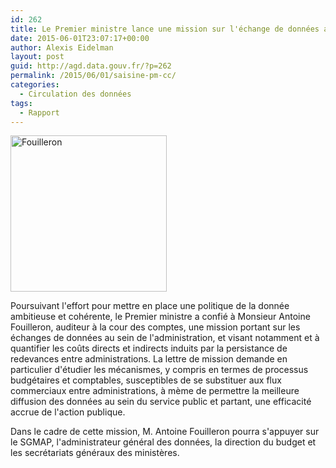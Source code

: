 ```yaml
---
id: 262
title: Le Premier ministre lance une mission sur l'échange de données au sein de l'administration2
date: 2015-06-01T23:07:17+00:00
author: Alexis Eidelman
layout: post
guid: http://agd.data.gouv.fr/?p=262
permalink: /2015/06/01/saisine-pm-cc/
categories:
  - Circulation des données
tags:
  - Rapport
---
```

[<img class="alignnone size-full wp-image-280" src="http://agd.data.gouv.fr/wp-content/uploads/2015/06/Fouilleron-e1433839855832.jpg" alt="Fouilleron" width="250" height="250" />](http://agd.data.gouv.fr/wp-content/uploads/2015/06/Fouilleron-e1433839855832.jpg)

Poursuivant l'effort pour mettre en place une politique de la donnée ambitieuse et cohérente, le Premier ministre a confié à Monsieur Antoine Fouilleron, auditeur à la cour des comptes, une mission portant sur les échanges de données au sein de l'administration, et visant notamment et à quantifier les coûts directs et indirects induits par la persistance de redevances entre administrations. La lettre de mission demande en particulier d'étudier les mécanismes, y compris en termes de processus budgétaires et comptables, susceptibles de se substituer aux flux commerciaux entre administrations, à mème de permettre la meilleure diffusion des données au sein du service public et partant, une efficacité accrue de l'action publique.

Dans le cadre de cette mission, M. Antoine Fouilleron pourra s'appuyer sur le SGMAP, l'administrateur général des données, la direction du budget et les secrétariats généraux des ministères.

